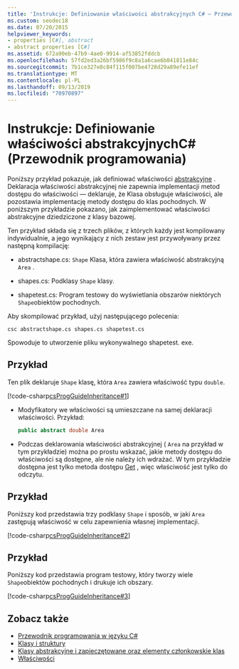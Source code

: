 ```yaml
---
title: 'Instrukcje: Definiowanie właściwości abstrakcyjnych C# — Przewodnik programowania'
ms.custom: seodec18
ms.date: 07/20/2015
helpviewer_keywords:
- properties [C#], abstract
- abstract properties [C#]
ms.assetid: 672a90eb-47b9-4ae0-9914-af53852fddcb
ms.openlocfilehash: 57fd2ed3a26bf5986f9c8a1a6cae6b041811e84c
ms.sourcegitcommit: 7b1ce327e8c84f115f007be4728d29a89efe11ef
ms.translationtype: MT
ms.contentlocale: pl-PL
ms.lasthandoff: 09/13/2019
ms.locfileid: "70970897"
---
```

# <a name="how-to-define-abstract-properties-c-programming-guide"></a>Instrukcje: Definiowanie właściwości abstrakcyjnychC# (Przewodnik programowania)
Poniższy przykład pokazuje, jak definiować właściwości [abstrakcyjne](../../language-reference/keywords/abstract.md) . Deklaracja właściwości abstrakcyjnej nie zapewnia implementacji metod dostępu do właściwości — deklaruje, że Klasa obsługuje właściwości, ale pozostawia implementację metody dostępu do klas pochodnych. W poniższym przykładzie pokazano, jak zaimplementować właściwości abstrakcyjne dziedziczone z klasy bazowej.  
  
 Ten przykład składa się z trzech plików, z których każdy jest kompilowany indywidualnie, a jego wynikający z nich zestaw jest przywoływany przez następną kompilację:  
  
- abstractshape.cs: `Shape` Klasa, która zawiera właściwość abstrakcyjną `Area` .  
  
- shapes.cs: Podklasy `Shape` klasy.  
  
- shapetest.cs: Program testowy do wyświetlania obszarów niektórych `Shape`obiektów pochodnych.  
  
 Aby skompilować przykład, użyj następującego polecenia:  
  
 `csc abstractshape.cs shapes.cs shapetest.cs`  
  
 Spowoduje to utworzenie pliku wykonywalnego shapetest. exe.  
  
## <a name="example"></a>Przykład  
 Ten plik deklaruje `Shape` klasę, która `Area` zawiera właściwość typu `double`.  
  
 [!code-csharp[csProgGuideInheritance#1](~/samples/snippets/csharp/VS_Snippets_VBCSharp/csProgGuideInheritance/CS/Inheritance.cs#1)]  
  
- Modyfikatory we właściwości są umieszczane na samej deklaracji właściwości. Przykład:  
  
    ```csharp  
    public abstract double Area  
    ```  
  
- Podczas deklarowania właściwości abstrakcyjnej ( `Area` na przykład w tym przykładzie) można po prostu wskazać, jakie metody dostępu do właściwości są dostępne, ale nie należy ich wdrażać. W tym przykładzie dostępna jest tylko metoda dostępu [Get](../../language-reference/keywords/get.md) , więc właściwość jest tylko do odczytu.  
  
## <a name="example"></a>Przykład  
 Poniższy kod przedstawia trzy podklasy `Shape` i sposób, w jaki `Area` zastępują właściwość w celu zapewnienia własnej implementacji.  
  
 [!code-csharp[csProgGuideInheritance#2](~/samples/snippets/csharp/VS_Snippets_VBCSharp/csProgGuideInheritance/CS/Inheritance.cs#2)]  
  
## <a name="example"></a>Przykład  
 Poniższy kod przedstawia program testowy, który tworzy wiele `Shape`obiektów pochodnych i drukuje ich obszary.  
  
 [!code-csharp[csProgGuideInheritance#3](~/samples/snippets/csharp/VS_Snippets_VBCSharp/csProgGuideInheritance/CS/Inheritance.cs#3)]  
  
## <a name="see-also"></a>Zobacz także

- [Przewodnik programowania w języku C#](../index.md)
- [Klasy i struktury](./index.md)
- [Klasy abstrakcyjne i zapieczętowane oraz elementy członkowskie klas](./abstract-and-sealed-classes-and-class-members.md)
- [Właściwości](./properties.md)
